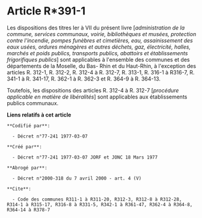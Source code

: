 # Article R*391-1

Les dispositions des titres Ier à VII du présent livre [*administration de la commune, services communaux, voirie,
bibliothèques et musées, protection contre l'incendie, pompes funèbres et cimetières, eau, assainissement des eaux usées,
ordures ménagères et autres déchets, gaz, électricité, halles, marchés et poids publics, transports publics, abattoirs et
établissements frigorifiques publics*] sont applicables à l'ensemble des communes et des départements de la Moselle, du Bas-
Rhin et du Haut-Rhin, à l'exception des articles R. 312-1, R. 312-2, R. 312-4 à R. 312-7, R. 313-1, R. 316-1 à R316-7, R.
341-1 à R. 341-17, R. 362-1 à R. 362-3 et R. 364-9 à R. 364-13.

Toutefois, les dispositions des articles R. 312-4 à R. 312-7 [*procédure applicable en matière de libéralités*] sont
applicables aux établissements publics communaux.

**Liens relatifs à cet article**

	**Codifié par**:

	  - Décret n°77-241 1977-03-07

	**Créé par**:

	  - Décret n°77-241 1977-03-07 JORF et JONC 18 Mars 1977

	**Abrogé par**:

	  - Décret n°2000-318 du 7 avril 2000 - art. 4 (V)

	**Cite**:

	  - Code des communes R311-1 à R311-20, R312-3, R312-8 à R312-28, R314-1 à R315-17, R316-8 à R331-5, R342-1 à R361-47, R362-4 à R364-8, R364-14 à R378-7
